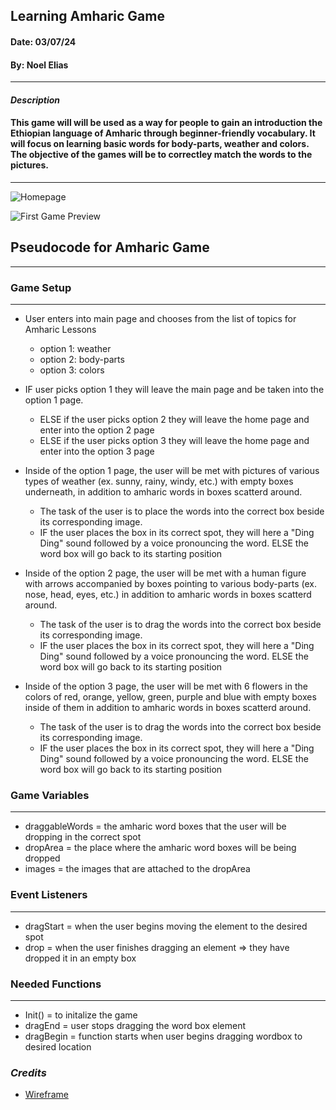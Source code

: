 ## Learning Amharic Game
#### Date: 03/07/24
#### By: Noel Elias
***

#### ***_Description_***
#### This game will will be used as a way for people to gain an introduction the Ethiopian language of Amharic through beginner-friendly vocabulary. It will focus on learning basic words for body-parts, weather and colors. The objective of the games will be to correctley match the words to the pictures.
***


![Homepage](https://github.com/eliaswnoel/u1_project_prompt/blob/main/P1.jpg?raw=true)


![First Game Preview](https://github.com/eliaswnoel/u1_project_prompt/blob/main/P2.jpg?raw=true)


##  Pseudocode for Amharic Game
***


### Game Setup
***

- User enters into main page and chooses from the list of topics for Amharic Lessons
  - option 1: weather
  - option 2: body-parts
  - option 3: colors

- IF user picks option 1 they will leave the main page and be taken into the option 1 page. 
    - ELSE if the user picks option 2 they will leave the home page and enter into the option 2 page
    - ELSE if the user picks option 3 they will leave the home page and enter into the option 3 page

- Inside of the option 1 page, the user will be met with pictures of various types of weather (ex. sunny, rainy, windy, etc.) with empty boxes underneath, in addition to amharic words in boxes scatterd around. 
    - The task of the user is to place the words into the correct box beside its corresponding image.
    - IF the user places the box in its correct spot, they will here a "Ding Ding" sound followed by a voice pronouncing the word.
        ELSE the word box will go back to its starting position

- Inside of the option 2 page, the user will be met with a human figure with arrows accompanied by boxes pointing to  various body-parts (ex. nose, head, eyes, etc.) in addition to amharic words in boxes scatterd around. 
    - The task of the user is to drag the words into the correct box beside its corresponding image.
    - IF the user places the box in its correct spot, they will here a "Ding Ding" sound followed by a voice pronouncing the word.
        ELSE the word box will go back to its starting position

- Inside of the option 3 page, the user will be met with 6 flowers in the colors of red, orange, yellow, green, purple and blue with empty boxes inside of them in addition to amharic words in boxes scatterd around. 
    - The task of the user is to drag the words into the correct box beside its corresponding image.
    - IF the user places the box in its correct spot, they will here a "Ding Ding" sound followed by a voice pronouncing the word.
        ELSE the word box will go back to its starting position




### Game Variables
***
- draggableWords = the amharic word boxes that the user will be dropping in the correct spot
- dropArea = the place where the amharic word boxes will be being dropped
- images = the images that are attached to the dropArea


### Event Listeners
***
- dragStart = when the user begins moving the element to the desired spot
- drop = when the user finishes dragging an element => they have dropped it in an empty box



### Needed Functions
***
- Init() = to initalize the game
- dragEnd = user stops dragging the word box element
- dragBegin = function starts when user begins dragging wordbox to desired location


### ***_Credits_***

- [Wireframe](https://wireframe.cc/pro/pp/8737630d7723425)





